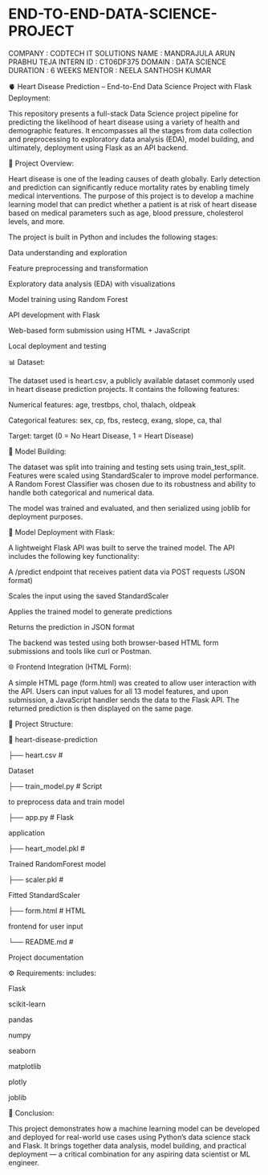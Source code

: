 # END-TO-END-DATA-SCIENCE-PROJECT
COMPANY : CODTECH IT SOLUTIONS
NAME : MANDRAJULA ARUN PRABHU TEJA
INTERN ID : CT06DF375
DOMAIN : DATA SCIENCE
DURATION : 6 WEEKS
MENTOR : NEELA SANTHOSH KUMAR

🫀 Heart Disease Prediction – End-to-End Data Science Project with Flask Deployment:

This repository presents a full-stack Data Science project pipeline for predicting the likelihood of heart disease using a variety of health and demographic features. It encompasses all the stages from data collection and preprocessing to exploratory data analysis (EDA), model building, and ultimately, deployment using Flask as an API backend.

🚀 Project Overview:

Heart disease is one of the leading causes of death globally. Early detection and prediction can significantly reduce mortality rates by enabling timely medical interventions. The purpose of this project is to develop a machine learning model that can predict whether a patient is at risk of heart disease based on medical parameters such as age, blood pressure, cholesterol levels, and more.

The project is built in Python and includes the following stages:

Data understanding and exploration

Feature preprocessing and transformation

Exploratory data analysis (EDA) with visualizations

Model training using Random Forest

API development with Flask

Web-based form submission using HTML + JavaScript

Local deployment and testing

📊 Dataset:

The dataset used is heart.csv, a publicly available dataset commonly used in heart disease prediction projects. It contains the following features:

Numerical features: age, trestbps, chol, thalach, oldpeak

Categorical features: sex, cp, fbs, restecg, exang, slope, ca, thal

Target: target (0 = No Heart Disease, 1 = Heart Disease)

🧪 Model Building:

The dataset was split into training and testing sets using train_test_split. Features were scaled using StandardScaler to improve model performance. A Random Forest Classifier was chosen due to its robustness and ability to handle both categorical and numerical data.

The model was trained and evaluated, and then serialized using joblib for deployment purposes.

🔧 Model Deployment with Flask:

A lightweight Flask API was built to serve the trained model. The API includes the following key functionality:

A /predict endpoint that receives patient data via POST requests (JSON format)

Scales the input using the saved StandardScaler

Applies the trained model to generate predictions

Returns the prediction in JSON format

The backend was tested using both browser-based HTML form submissions and tools like curl or Postman.

🌐 Frontend Integration (HTML Form):

A simple HTML page (form.html) was created to allow user interaction with the API. Users can input values for all 13 model features, and upon submission, a JavaScript handler sends the data to the Flask API. The returned prediction is then displayed on the same page.


📁 Project Structure:

📁 heart-disease-prediction

├── heart.csv                  # 

Dataset

├── train_model.py          # Script 

to preprocess data and train model

├── app.py                    # Flask 

application

├── heart_model.pkl           # 

Trained RandomForest model

├── scaler.pkl                # 

Fitted StandardScaler

├── form.html                 # HTML 

frontend for user input

└── README.md                 # 

Project documentation

⚙️ Requirements:
includes:

Flask

scikit-learn

pandas

numpy

seaborn

matplotlib

plotly

joblib

📢 Conclusion:

This project demonstrates how a machine learning model can be developed and deployed for real-world use cases using Python’s data science stack and Flask. It brings together data analysis, model building, and practical deployment — a critical combination for any aspiring data scientist or ML engineer.

















































